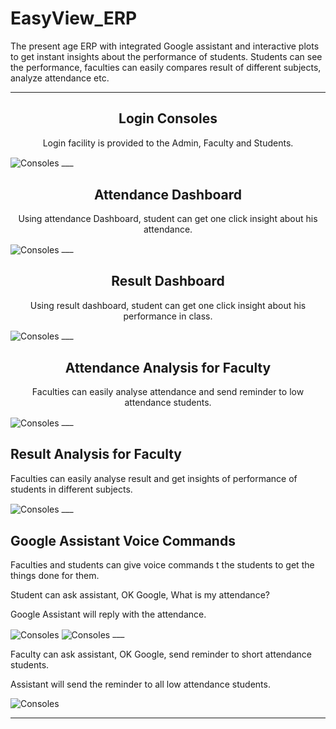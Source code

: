 # EasyView_ERP 

The present age ERP with integrated Google assistant and interactive plots to get instant insights about the performance of students. Students can see the performance, faculties can easily compares result of different subjects, analyze
attendance etc. 
___

<h2 align="center" >Login Consoles</h2>
<p align="center" >Login facility is provided to the Admin, Faculty and Students.</p>

<img align="center" src="screenshots/1.png" alt="Consoles"> 
___

<h2 align="center" >Attendance Dashboard</h2>
<p align="center" >Using attendance Dashboard, student can get one click insight about his attendance.</p>

<img align="center" src="screenshots/2.png" alt="Consoles"> 
___

<h2 align="center" >Result Dashboard</h2>
<p align="center" >Using result dashboard, student can get one click insight about his performance in class.</p>

<img align="center" src="screenshots/2.1.png" alt="Consoles">
 ___

<h2 align="center" >Attendance Analysis for Faculty</h2>
<p align="center" >Faculties can easily analyse attendance and send reminder to low attendance students.</p>

<img align="center" src="screenshots/3.png" alt="Consoles"> 
___

<h2>Result Analysis for Faculty</h2>
<p>Faculties can easily analyse result and get insights of performance of students in different subjects.</p>

<img align="center" src="screenshots/3.png" alt="Consoles"> 
___




<h2>Google Assistant Voice Commands</h2>
<p>Faculties and students can give voice commands t the students to get the things done for them.</p>

<p>Student can ask assistant, OK Google, What is my attendance?</p>
<p>Google Assistant will reply with the attendance.</p>
<img align="center" src="screenshots/1.jpeg" alt="Consoles">
<img align="center" src="screenshots/2.jpeg" alt="Consoles">
___ 

<p>Faculty can ask assistant, OK Google, send reminder to short attendance students.</p>
<p>Assistant will send the reminder to all low attendance students.</p>
<img align="center" src="screenshots/3.jpeg" alt="Consoles">

___
